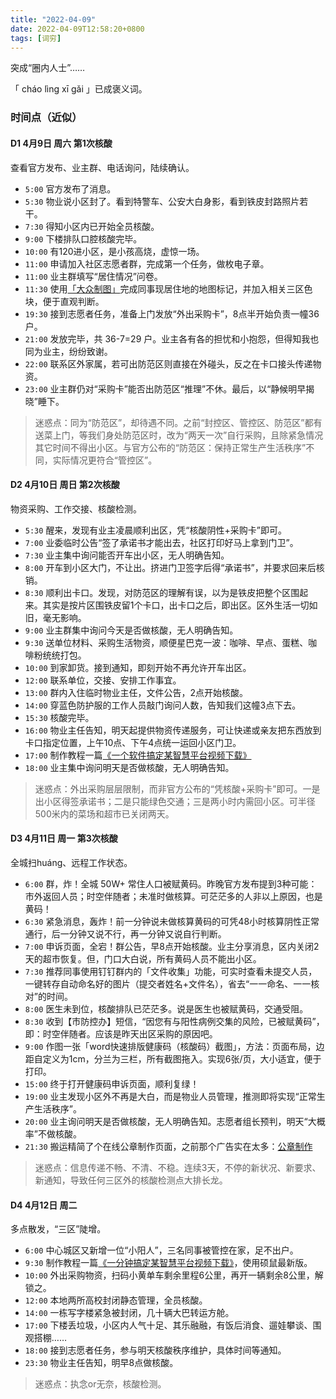 ```yaml
---
title: "2022-04-09"
date: 2022-04-09T12:58:20+0800
tags: [词穷]
---
```


突成“圈内人士”…… 

「 cháo lìng xī gǎi 」已成褒义词。

<!--more-->
### 时间点（近似）

#### D1 4月9日 周六 第1次核酸

查看官方发布、业主群、电话询问，陆续确认。

- `5:00` 官方发布了消息。
- `5:30` 物业说小区封了。看到特警车、公安大白身影，看到铁皮封路照片若干。
- `7:30` 得知小区内已开始全员核酸。
- `9:00` 下楼排队口腔核酸完毕。
- `10:00` 有120进小区，是小孩高烧，虚惊一场。
- `11:00` 申请加入社区志愿者群，完成第一个任务，做枚电子章。
- `11:00` 业主群填写“居住情况”问卷。
- `11:30` 使用[「大众制图」](https://g.dituhui.com/new/)完成同事现居住地的地图标记，并加入相关三区色块，便于直观判断。
- `19:30` 接到志愿者任务，准备上门发放“外出采购卡”，8点半开始负责一幢36户。
- `21:00` 发放完毕，共 36-7=29 户。业主各有各的担忧和小抱怨，但得知我也同为业主，纷纷致谢。
- `22:00` 联系区外家属，若可出防范区则直接在外碰头，反之在卡口接头传递物资。
- `23:00` 业主群仍对“采购卡”能否出防范区“推理”不休。最后，以“静候明早揭晓”睡下。

> 迷惑点：同为“防范区”，却待遇不同。之前“封控区、管控区、防范区”都有送菜上门，等我们身处防范区时，改为“两天一次”自行采购，且除紧急情况其它时间不得出小区。与官方公布的“防范区：保持正常生产生活秩序”不同，实际情况更符合“管控区”。

#### D2 4月10日 周日 第2次核酸

物资采购、工作交接、核酸检测。

- `5:30` 醒来，发现有业主凌晨顺利出区，凭“核酸阴性+采购卡”即可。
- `7:00` 业委临时公告“签了承诺书才能出去，社区打印好马上拿到门卫”。
- `7:30` 业主集中询问能否开车出小区，无人明确告知。
- `8:00` 开车到小区大门，不让出。挤进门卫签字后得“承诺书”，并要求回来后核销。
- `8:30` 顺利出卡口。发现，对防范区的理解有误，以为是铁皮把整个区围起来。其实是按片区围铁皮留1个卡口，出卡口之后，即出区。区外生活一切如旧，毫无影响。
- `9:00` 业主群集中询问今天是否做核酸，无人明确告知。
- `9:30` 送单位材料、采购生活物资，顺便星巴克一波：咖啡、早点、蛋糕、咖啡粉统统打包。
- `10:00` 到家卸货。接到通知，即刻开始不再允许开车出区。
- `12:00` 联系单位，交接、安排工作事宜。
- `13:00` 群内入住临时物业主任，文件公告，2点开始核酸。
- `14:00` 穿蓝色防护服的工作人员敲门询问人数，告知我们这幢3点下去。
- `15:30` 核酸完毕。
- `16:00` 物业主任告知，明天起提供物资传递服务，可让快递或亲友把东西放到卡口指定位置，上午10点、下午4点统一运回小区门卫。
- `17:00` 制作教程一篇[《一个软件搞定某智慧平台视频下载》](https://www.yuque.com/lmm214/tech/vem5lv)
- `18:00` 业主集中询问明天是否做核酸，无人明确告知。

> 迷惑点：外出采购层层限制，而非官方公布的“凭核酸+采购卡”即可。一是出小区得签承诺书；二是只能绿色交通；三是两小时内需回小区。可半径500米内的菜场和超市已关闭两天。

#### D3 4月11日 周一 第3次核酸

全城扫huáng、远程工作状态。

- `6:00` 群，炸！全城 50W+ 常住人口被赋黄码。昨晚官方发布提到3种可能：市外返回人员；时空伴随者；未准时做核算。可茫茫多的人非以上原因，也是黄码！
- `6:30` 紧急消息，轰炸！前一分钟说未做核算黄码的可凭48小时核算阴性正常通行，后一分钟又说不行，再一分钟又说自行判断。
- `7:00` 申诉页面，全宕！群公告，早8点开始核酸。业主分享消息，区内关闭2天的超市恢复。但，门口大白说，所有黄码人员不能出小区。
- `7:30` 推荐同事使用钉钉群内的「文件收集」功能，可实时查看未提交人员，一键转存自动命名好的图片（提交者姓名+文件名），省去“一一命名、一一核对”的时间。
- `8:00` 医生未到位，核酸排队已茫茫多。说是医生也被赋黄码，交通受阻。
- `8:30` 收到【市防控办】短信，“因您有与阳性病例交集的风险，已被赋黄码”，即：时空伴随者。应该是昨天出区采购的原因吧。
- `9:00` 作图一张「word快速排版健康码（核酸码）截图」，方法：页面布局，边距自定义为1cm，分兰为三栏，所有截图拖入。实现6张/页，大小适宜，便于打印。
- `15:00` 终于打开健康码申诉页面，顺利复绿！
- `19:00` 业主发现小区外不再是大白，而是物业人员管理，推测即将实现“正常生产生活秩序”。
- `20:00` 业主询问明天是否做核酸，无人明确告知。志愿者组长预判，明天“大概率”不做核酸。
- `21:30` 搬运精简了个在线公章制作页面，之前那个广告实在太多：[公章制作](https://edui123.com/gongzhang/)

> 迷惑点：信息传递不畅、不清、不稳。连续3天，不停的新状况、新要求、新通知，导致任何三区外的核酸检测点大排长龙。

#### D4 4月12日 周二

多点散发，“三区”陡增。

- `6:00` 中心城区又新增一位“小阳人”，三名同事被管控在家，足不出户。
- `9:30` 制作教程一篇[《一分钟搞定某智慧平台视频下载》](https://www.yuque.com/lmm214/tech/rseo1l)，使用硕鼠最新版。
- `10:00` 外出采购物资，扫码小黄单车剩余里程6公里，再开一辆剩余8公里，解锁之。
- `12:00` 本地两所高校封闭静态管理，全员核酸。
- `14:00` 一栋写字楼紧急被封闭，几十辆大巴转运方舱。
- `17:00` 下楼丢垃圾，小区内人气十足、其乐融融，有饭后消食、遛娃攀谈、围观搭棚……
- `18:00` 接到志愿者任务，参与明天核酸秩序维护，具体时间等通知。
- `23:30` 物业主任告知，明早8点做核酸。

> 迷惑点：执念or无奈，核酸检测。